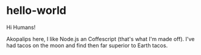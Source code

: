 # hello-world

Hi Humans!

Akopalips here, I like Node.js an Coffescript (that's what I'm made off).
I've had tacos on the moon and find then far superior to Earth tacos.
